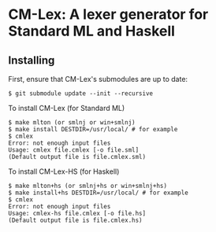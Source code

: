 CM-Lex: A lexer generator for Standard ML and Haskell
=====================================================

Installing
----------

First, ensure that CM-Lex's submodules are up to date:

    $ git submodule update --init --recursive

To install CM-Lex (for Standard ML)

    $ make mlton (or smlnj or win+smlnj)
    $ make install DESTDIR=/usr/local/ # for example
    $ cmlex
    Error: not enough input files
    Usage: cmlex file.cmlex [-o file.sml]
    (Default output file is file.cmlex.sml)

To install CM-Lex-HS (for Haskell)

    $ make mlton+hs (or smlnj+hs or win+smlnj+hs)
    $ make install+hs DESTDIR=/usr/local/ # for example
    $ cmlex
    Error: not enough input files
    Usage: cmlex-hs file.cmlex [-o file.hs]
    (Default output file is file.cmlex.hs)

